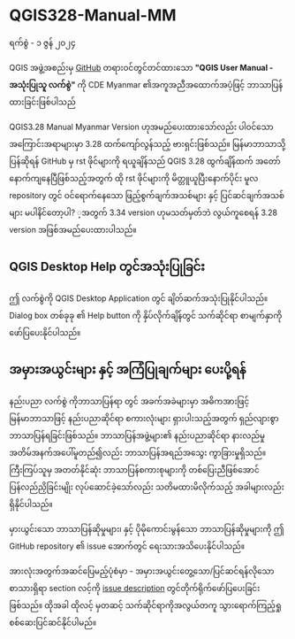 # QGIS328-Manual-MM
ရက်စွဲ - ၁ ဇွန် ၂၀၂၄

QGIS အဖွဲ့အစည်းမှ [GitHub](https://github.com/qgis/QGIS-Documentation) တရားဝင်တွင်တင်ထားသော **"QGIS User Manual - အသုံးပြုသူ လက်စွဲ"** ကို CDE Myanmar ၏အကူအညီအထောက်အပံ့ဖြင့် ဘာသာပြန်ထားခြင်းဖြစ်ပါသည်
 
 QGIS3.28 Manual Myanmar Version ဟုအမည်ပေးထားသော်လည်း ပါဝင်သော အကြောင်းအရာများမှာ 3.28 ထက်ကျော်လွန်သည့် ဗားရှင်းဖြစ်သည်။ မြန်မာဘာသာသို့ပြန်ဆိုရန် GitHub မှ rst ဖိုင်များကို ရယူချိန်သည် QGIS 3.28 ထွက်ချိန်ထက် အတော်နောက်ကျနေပြီဖြစ်သည့်အတွက် ထို rst ဖိုင်များကို မိတ္တူယူပြီးနောက်ပိုင်း မူလ repository တွင် ဝင်‌ရောက်နေသော ဖြည့်စွက်ချက်အသစ်များ နှင့် ပြင်ဆင်ချက်အသစ်များ မပါနိင်တော့ပါ? ့အတွက် 3.34 version ဟုမသတ်မှတ်ဘဲ လွယ်ကူစေရန် 3.28 version အဖြစ်အမည်ပေးထားပါသည်။

## QGIS Desktop Help တွင်အသုံးပြုခြင်း
ဤ လက်စွဲကို QGIS Desktop Application တွင် ချိတ်ဆက်အသုံးပြုနိုင်ပါသည်။ Dialog box တစ်ခုခု ၏ Help button ကို နှိပ်လိုက်ချိန်တွင် သက်ဆိုင်ရာ စာမျက်နှာကို ဖော်ပြပေးနိုင်ပါသည်။

## အမှားအယွင်းများ နှင့် အကြံပြုချက်များ ပေးပို့ရန်
 နည်းပညာ လက်စွဲ ကိုဘာသာပြန်ရာ တွင် အခက်အခဲများမှာ အဓိကအားဖြင့် မြန်မာဘာသာဖြင့် နည်းပညာဆိုင်ရာ စကားလုံးများ ရှားပါးသည့်အတွက် ရှည်လျားစွာဘာသာပြန်ရခြင်းဖြစ်သည်။ ဘာသာပြန်အဖွဲ့များ၏ နည်းပညာဆိုင်ရာ နားလည်မှု အတိမ်အနက်အပေါ်မူတည်၍လည်း ဘာသာပြန်အရည်အသွေး ကွာခြားမှုရှိသည်။ ကြီးကြပ်သူမှ အတတ်နိုင်ဆုံး ဘာသာပြန်စကားစုများကို တစ်ပြေးညီဖြစ်အောင်ပြန်လည်ညှိခြင်းမျိုး လုပ်ဆောင်ခဲ့သော်လည်း သတိမထားမိလိုက်သည့် အခါများလည်းရှိနိုင်ပါသည်။

 မှားယွင်းသော ဘာသာပြန်ဆိုမှုများ၊ နှင့် ပိုမိုကောင်းမွန်သော ဘာသာပြန်ဆိုမှုများကို ဤ GitHub repository ၏ issue အောက်တွင် ရေးသားအသိပေးနိုင်ပါသည်။

အားလုံးအတွက်အဆင်ပြေမည့်ပုံစံမှာ - အမှားအယွင်းတွေ့သော/ပြင်ဆင်ရန်လိုသော စာသားရှိရာ section လင့်ကို [issue description](https://github.com/SeePuuYar/QGIS328-Manual-MM/issues) တွင်တိုက်ရိုက်ဖော်ပြပေးခြင်းဖြစ်သည်။ ထိုအခါ ထိုလင့် မှတဆင့် သက်ဆိုင်ရာကိုအလွယ်တကူ သွားရောက်ကြည့်ရှုစစ်ဆေးပြင်ဆင်နိုင်ပါမည်။
